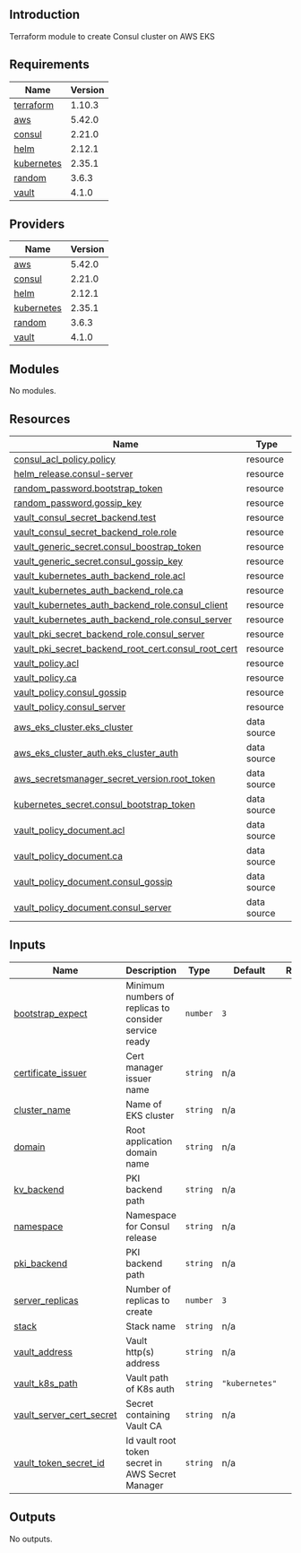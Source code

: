 ## Introduction
Terraform module to create Consul cluster on AWS EKS

<!-- BEGIN_TF_DOCS -->
## Requirements

| Name | Version |
|------|---------|
| <a name="requirement_terraform"></a> [terraform](#requirement\_terraform) | 1.10.3 |
| <a name="requirement_aws"></a> [aws](#requirement\_aws) | 5.42.0 |
| <a name="requirement_consul"></a> [consul](#requirement\_consul) | 2.21.0 |
| <a name="requirement_helm"></a> [helm](#requirement\_helm) | 2.12.1 |
| <a name="requirement_kubernetes"></a> [kubernetes](#requirement\_kubernetes) | 2.35.1 |
| <a name="requirement_random"></a> [random](#requirement\_random) | 3.6.3 |
| <a name="requirement_vault"></a> [vault](#requirement\_vault) | 4.1.0 |

## Providers

| Name | Version |
|------|---------|
| <a name="provider_aws"></a> [aws](#provider\_aws) | 5.42.0 |
| <a name="provider_consul"></a> [consul](#provider\_consul) | 2.21.0 |
| <a name="provider_helm"></a> [helm](#provider\_helm) | 2.12.1 |
| <a name="provider_kubernetes"></a> [kubernetes](#provider\_kubernetes) | 2.35.1 |
| <a name="provider_random"></a> [random](#provider\_random) | 3.6.3 |
| <a name="provider_vault"></a> [vault](#provider\_vault) | 4.1.0 |

## Modules

No modules.

## Resources

| Name | Type |
|------|------|
| [consul_acl_policy.policy](https://registry.terraform.io/providers/hashicorp/consul/2.21.0/docs/resources/acl_policy) | resource |
| [helm_release.consul-server](https://registry.terraform.io/providers/hashicorp/helm/2.12.1/docs/resources/release) | resource |
| [random_password.bootstrap_token](https://registry.terraform.io/providers/hashicorp/random/3.6.3/docs/resources/password) | resource |
| [random_password.gossip_key](https://registry.terraform.io/providers/hashicorp/random/3.6.3/docs/resources/password) | resource |
| [vault_consul_secret_backend.test](https://registry.terraform.io/providers/hashicorp/vault/4.1.0/docs/resources/consul_secret_backend) | resource |
| [vault_consul_secret_backend_role.role](https://registry.terraform.io/providers/hashicorp/vault/4.1.0/docs/resources/consul_secret_backend_role) | resource |
| [vault_generic_secret.consul_boostrap_token](https://registry.terraform.io/providers/hashicorp/vault/4.1.0/docs/resources/generic_secret) | resource |
| [vault_generic_secret.consul_gossip_key](https://registry.terraform.io/providers/hashicorp/vault/4.1.0/docs/resources/generic_secret) | resource |
| [vault_kubernetes_auth_backend_role.acl](https://registry.terraform.io/providers/hashicorp/vault/4.1.0/docs/resources/kubernetes_auth_backend_role) | resource |
| [vault_kubernetes_auth_backend_role.ca](https://registry.terraform.io/providers/hashicorp/vault/4.1.0/docs/resources/kubernetes_auth_backend_role) | resource |
| [vault_kubernetes_auth_backend_role.consul_client](https://registry.terraform.io/providers/hashicorp/vault/4.1.0/docs/resources/kubernetes_auth_backend_role) | resource |
| [vault_kubernetes_auth_backend_role.consul_server](https://registry.terraform.io/providers/hashicorp/vault/4.1.0/docs/resources/kubernetes_auth_backend_role) | resource |
| [vault_pki_secret_backend_role.consul_server](https://registry.terraform.io/providers/hashicorp/vault/4.1.0/docs/resources/pki_secret_backend_role) | resource |
| [vault_pki_secret_backend_root_cert.consul_root_cert](https://registry.terraform.io/providers/hashicorp/vault/4.1.0/docs/resources/pki_secret_backend_root_cert) | resource |
| [vault_policy.acl](https://registry.terraform.io/providers/hashicorp/vault/4.1.0/docs/resources/policy) | resource |
| [vault_policy.ca](https://registry.terraform.io/providers/hashicorp/vault/4.1.0/docs/resources/policy) | resource |
| [vault_policy.consul_gossip](https://registry.terraform.io/providers/hashicorp/vault/4.1.0/docs/resources/policy) | resource |
| [vault_policy.consul_server](https://registry.terraform.io/providers/hashicorp/vault/4.1.0/docs/resources/policy) | resource |
| [aws_eks_cluster.eks_cluster](https://registry.terraform.io/providers/hashicorp/aws/5.42.0/docs/data-sources/eks_cluster) | data source |
| [aws_eks_cluster_auth.eks_cluster_auth](https://registry.terraform.io/providers/hashicorp/aws/5.42.0/docs/data-sources/eks_cluster_auth) | data source |
| [aws_secretsmanager_secret_version.root_token](https://registry.terraform.io/providers/hashicorp/aws/5.42.0/docs/data-sources/secretsmanager_secret_version) | data source |
| [kubernetes_secret.consul_bootstrap_token](https://registry.terraform.io/providers/hashicorp/kubernetes/2.35.1/docs/data-sources/secret) | data source |
| [vault_policy_document.acl](https://registry.terraform.io/providers/hashicorp/vault/4.1.0/docs/data-sources/policy_document) | data source |
| [vault_policy_document.ca](https://registry.terraform.io/providers/hashicorp/vault/4.1.0/docs/data-sources/policy_document) | data source |
| [vault_policy_document.consul_gossip](https://registry.terraform.io/providers/hashicorp/vault/4.1.0/docs/data-sources/policy_document) | data source |
| [vault_policy_document.consul_server](https://registry.terraform.io/providers/hashicorp/vault/4.1.0/docs/data-sources/policy_document) | data source |

## Inputs

| Name | Description | Type | Default | Required |
|------|-------------|------|---------|:--------:|
| <a name="input_bootstrap_expect"></a> [bootstrap\_expect](#input\_bootstrap\_expect) | Minimum numbers of replicas to consider service ready | `number` | `3` | no |
| <a name="input_certificate_issuer"></a> [certificate\_issuer](#input\_certificate\_issuer) | Cert manager issuer name | `string` | n/a | yes |
| <a name="input_cluster_name"></a> [cluster\_name](#input\_cluster\_name) | Name of EKS cluster | `string` | n/a | yes |
| <a name="input_domain"></a> [domain](#input\_domain) | Root application domain name | `string` | n/a | yes |
| <a name="input_kv_backend"></a> [kv\_backend](#input\_kv\_backend) | PKI backend path | `string` | n/a | yes |
| <a name="input_namespace"></a> [namespace](#input\_namespace) | Namespace for Consul release | `string` | n/a | yes |
| <a name="input_pki_backend"></a> [pki\_backend](#input\_pki\_backend) | PKI backend path | `string` | n/a | yes |
| <a name="input_server_replicas"></a> [server\_replicas](#input\_server\_replicas) | Number of replicas to create | `number` | `3` | no |
| <a name="input_stack"></a> [stack](#input\_stack) | Stack name | `string` | n/a | yes |
| <a name="input_vault_address"></a> [vault\_address](#input\_vault\_address) | Vault http(s) address | `string` | n/a | yes |
| <a name="input_vault_k8s_path"></a> [vault\_k8s\_path](#input\_vault\_k8s\_path) | Vault path of K8s auth | `string` | `"kubernetes"` | no |
| <a name="input_vault_server_cert_secret"></a> [vault\_server\_cert\_secret](#input\_vault\_server\_cert\_secret) | Secret containing Vault CA | `string` | n/a | yes |
| <a name="input_vault_token_secret_id"></a> [vault\_token\_secret\_id](#input\_vault\_token\_secret\_id) | Id vault root token secret in AWS Secret Manager | `string` | n/a | yes |

## Outputs

No outputs.
<!-- END_TF_DOCS -->
